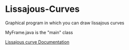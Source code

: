 # Lissajous-Curves
Graphical program in which you can draw lissajous curves

MyFrame.java is the "main" class

[Lissajous curve Documentation](https://en.wikipedia.org/wiki/Lissajous_curve)
